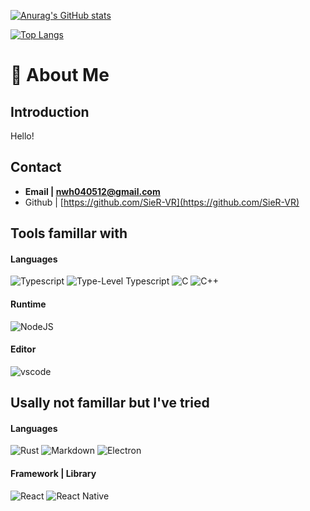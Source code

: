 [![Anurag's GitHub stats](https://github-readme-stats.vercel.app/api?username=SieR-VR)](https://github.com/anuraghazra/github-readme-stats)

[![Top Langs](https://github-readme-stats.vercel.app/api/top-langs/?username=SieR-VR)](https://github.com/anuraghazra/github-readme-stats)

# 📢 About Me

## **Introduction**

Hello!

## Contact

- **Email | nwh040512@gmail.com**
- Github | [https://github.com/SieR-VR](https://github.com/SieR-VR)

## Tools famillar with

#### Languages
![Typescript](https://img.shields.io/badge/TypeScript-007ACC?style=for-the-badge&logo=typescript&logoColor=white)
![Type-Level Typescript](https://img.shields.io/badge/TypeLevel-007ACC?style=for-the-badge&logo=typescript&logoColor=white)
![C](https://img.shields.io/badge/C-00599C?style=for-the-badge&logo=c&logoColor=white)
![C++](https://img.shields.io/badge/C%2B%2B-00599C?style=for-the-badge&logo=c%2B%2B&logoColor=white)

#### Runtime
![NodeJS](https://img.shields.io/badge/Node.js-339933?style=for-the-badge&logo=nodedotjs&logoColor=white)

#### Editor
![vscode](https://img.shields.io/badge/Visual_Studio_Code-0078D4?style=for-the-badge&logo=visual%20studio%20code&logoColor=white)

## Usally not famillar but I've tried

#### Languages
![Rust](https://img.shields.io/badge/Rust-black?style=for-the-badge&logo=rust&logoColor=#E57324)
![Markdown](https://img.shields.io/badge/Markdown-000000?style=for-the-badge&logo=markdown&logoColor=white)
![Electron](https://img.shields.io/badge/Electron-2B2E3A?style=for-the-badge&logo=electron&logoColor=9FEAF9)

#### Framework | Library
![React](https://img.shields.io/badge/React-20232A?style=for-the-badge&logo=react&logoColor=61DAFB)
![React Native](https://img.shields.io/badge/React_Native-20232A?style=for-the-badge&logo=react&logoColor=61DAFB)



